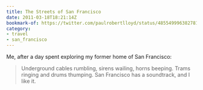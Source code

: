 ```yaml
---
title: The Streets of San Francisco
date: 2011-03-18T18:21:14Z
bookmark-of: https://twitter.com/paulrobertlloyd/status/48554999638278144
category:
- travel
- san_francisco
---
```

Me, after a day spent exploring my former home of San Francisco:

> Underground cables rumbling, sirens wailing, horns beeping. Trams ringing and drums thumping. San Francisco has a soundtrack, and I like it.
